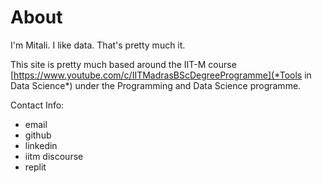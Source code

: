 # About
I'm Mitali. I like data. That's pretty much it.

This site is pretty much based around the IIT-M course [https://www.youtube.com/c/IITMadrasBScDegreeProgramme](*Tools in Data Science*) under the Programming and Data Science programme.

Contact Info:
* email
* github
* linkedin
* iitm discourse
* replit
  
